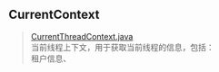 ## CurrentContext
> [CurrentThreadContext.java](src%2Fmain%2Fjava%2Fio%2Flazyegg%2Fcore%2Fcurrent%2FCurrentThreadContext.java)    
> 当前线程上下文，用于获取当前线程的信息，包括：   
> 租户信息、
